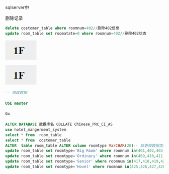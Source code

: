 sqlserver中

删除记录

```sql
delete costomer_table where roomnum=402//删除402信息
update room_table set roomatate=0 where roomnum=402//删除402状态
```

![1594229593635](../../../img/1594229593635.png)

![1594229595173](../../../img/1594229595173.png)

```sql
-- 修改数据

USE master

Go

ALTER DATABASE 数据库名 COLLATE Chinese_PRC_CI_AS   
use hotel_mangerment_system
select * from  room_table
select * from  costomer_table
ALTER  table room_table ALTER column roomtype VarCHAR(20)-- 想更换数据类型让它显示中文来着，可惜没成功
update room_table set roomtype='Big Room' where roomnum in(401,402,403,404,405,406,407,408)
update room_table set roomtype='Ordinary' where roomnum in(409,410,411,412,413,414,415,416)
update room_table set roomtype='Senior' where roomnum in(417,418,419,420,421,422,423,424)
update room_table set roomtype='Hovel' where roomnum in(425,426,427,428,429,430,431,432)
```


